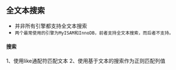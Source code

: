## 全文本搜索
* 并非所有引擎都支持全文本搜索
* `两个最常使用的引擎为MyISAM和InnoDB，前者支持全文本搜索，而后者不支持。`

#### 搜索
1、使用like通配符匹配文本
2、使用基于文本的搜索作为正则匹配列值



